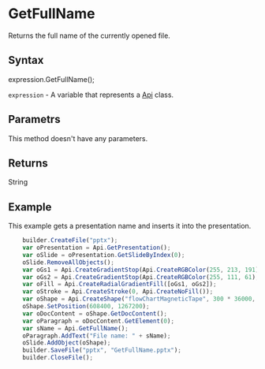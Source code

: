 # GetFullName

Returns the full name of the currently opened file.

## Syntax

expression.GetFullName();

`expression` - A variable that represents a [Api](../Api.md) class.

## Parametrs

This method doesn't have any parameters.

## Returns

String

## Example

This example gets a presentation name and inserts it into the presentation.

```javascript
	builder.CreateFile("pptx");
	var oPresentation = Api.GetPresentation();
	var oSlide = oPresentation.GetSlideByIndex(0);
	oSlide.RemoveAllObjects();
	var oGs1 = Api.CreateGradientStop(Api.CreateRGBColor(255, 213, 191), 0);
	var oGs2 = Api.CreateGradientStop(Api.CreateRGBColor(255, 111, 61), 100000);
	var oFill = Api.CreateRadialGradientFill([oGs1, oGs2]);
	var oStroke = Api.CreateStroke(0, Api.CreateNoFill());
	var oShape = Api.CreateShape("flowChartMagneticTape", 300 * 36000, 130 * 36000, oFill, oStroke);
	oShape.SetPosition(608400, 1267200);
	var oDocContent = oShape.GetDocContent();
	var oParagraph = oDocContent.GetElement(0);
	var sName = Api.GetFullName();
	oParagraph.AddText("File name: " + sName);
	oSlide.AddObject(oShape);
	builder.SaveFile("pptx", "GetFullName.pptx");
	builder.CloseFile();
```